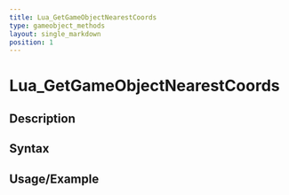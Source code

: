```yaml
---
title: Lua_GetGameObjectNearestCoords
type: gameobject_methods
layout: single_markdown
position: 1
---
```


# Lua_GetGameObjectNearestCoords

## Description

## Syntax

## Usage/Example


